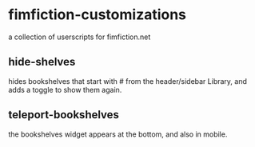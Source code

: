 # fimfiction-customizations
a collection of userscripts for fimfiction.net

## hide-shelves
hides bookshelves that start with # from the header/sidebar Library, and adds a toggle to show them again.

## teleport-bookshelves
the bookshelves widget appears at the bottom, and also in mobile.
